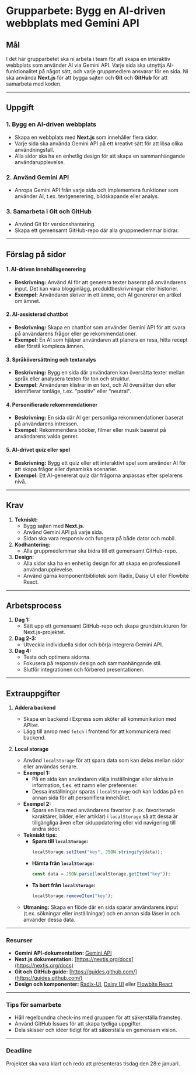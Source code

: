 # Grupparbete: Bygg en AI-driven webbplats med Gemini API

## **Mål**

I det här grupparbetet ska ni arbeta i team för att skapa en interaktiv webbplats som använder AI via Gemini API. Varje sida ska utnyttja AI-funktionalitet på något sätt, och varje gruppmedlem ansvarar för en sida. Ni ska använda **Next.js** för att bygga sajten och **Git** och **GitHub** för att samarbeta med koden.

---

## **Uppgift**

### **1. Bygg en AI-driven webbplats**

- Skapa en webbplats med **Next.js** som innehåller flera sidor.
- Varje sida ska använda Gemini API på ett kreativt sätt för att lösa olika användningsfall.
- Alla sidor ska ha en enhetlig design för att skapa en sammanhängande användarupplevelse.

### **2. Använd Gemini API**

- Anropa Gemini API från varje sida och implementera funktioner som använder AI, t.ex. textgenerering, bildskapande eller analys.

### **3. Samarbeta i Git och GitHub**

- Använd Git för versionshantering.
- Skapa ett gemensamt GitHub-repo där alla gruppmedlemmar bidrar.

---

## **Förslag på sidor**

#### 1. **AI-driven innehållsgenerering**

- **Beskrivning:** Använd AI för att generera texter baserat på användarens input. Det kan vara blogginlägg, produktbeskrivningar eller historier.
- **Exempel:** Användaren skriver in ett ämne, och AI genererar en artikel om ämnet.

#### 2. **AI-assisterad chattbot**

- **Beskrivning:** Skapa en chattbot som använder Gemini API för att svara på användarens frågor eller ge rekommendationer.
- **Exempel:** En AI som hjälper användaren att planera en resa, hitta recept eller förstå komplexa ämnen.

#### 3. **Språköversättning och textanalys**

- **Beskrivning:** Bygg en sida där användaren kan översätta texter mellan språk eller analysera texten för ton och struktur.
- **Exempel:** Användaren klistrar in en text, och AI översätter den eller identifierar tonläge, t.ex. "positiv" eller "neutral".

#### 4. **Personifierade rekommendationer**

- **Beskrivning:** En sida där AI ger personliga rekommendationer baserat på användarens intressen.
- **Exempel:** Rekommendera böcker, filmer eller musik baserat på användarens valda genrer.

#### 5. **AI-drivet quiz eller spel**

- **Beskrivning:** Bygg ett quiz eller ett interaktivt spel som använder AI för att skapa frågor eller dynamiska scenarier.
- **Exempel:** Ett AI-genererat quiz där frågorna anpassas efter spelarens nivå.

---

## **Krav**

1. **Tekniskt:**
   - Bygg sajten med **Next.js**.
   - Använd Gemini API på varje sida.
   - Sidan ska vara responsiv och fungera på både dator och mobil.
2. **Kodhantering:**
   - Alla gruppmedlemmar ska bidra till ett gemensamt GitHub-repo.
3. **Design:**
   - Alla sidor ska ha en enhetlig design för att skapa en professionell användarupplevelse.
   - Använd gärna komponentbibliotek som Radix, Daisy UI eller Flowbite React.

---

## **Arbetsprocess**

1. **Dag 1:**
   - Sätt upp ett gemensamt GitHub-repo och skapa grundstrukturen för Next.js-projektet.
2. **Dag 2-3:**
   - Utveckla individuella sidor och börja integrera Gemini API.
3. **Dag 4:**
   - Testa och optimera sidorna.
   - Fokusera på responsiv design och sammanhängande stil.
   - Slutför integrationen och förbered presentationen.

---

## **Extrauppgifter**

1. **Addera backend**

   - Skapa en backend i Express som sköter all kommunikation med API:et.
   - Lägg till anrop med `fetch` i frontend för att kommunicera med backend.

2. **Local storage**
   - Använd `localStorage` för att spara data som kan delas mellan sidor eller användas senare.
   - **Exempel 1:**
     - På en sida kan användaren välja inställningar eller skriva in information, t.ex. ett namn eller preferenser.
     - Dessa inställningar sparas i `localStorage` och kan laddas på en annan sida för att personifiera innehållet.
   - **Exempel 2:**
     - Spara en lista med användarens favoriter (t.ex. favoriterade karaktärer, bilder, eller artiklar) i `localStorage` så att dessa är tillgängliga även efter siduppdatering eller vid navigering till andra sidor.
   - **Tekniskt tips:**
     - **Spara till `localStorage`:**
       ```javascript
       localStorage.setItem("key", JSON.stringify(data));
       ```
     - **Hämta från `localStorage`:**
       ```javascript
       const data = JSON.parse(localStorage.getItem("key"));
       ```
     - **Ta bort från `localStorage`:**
       ```javascript
       localStorage.removeItem("key");
       ```
   - **Utmaning:** Skapa en flöde där en sida sparar användarens input (t.ex. sökningar eller inställningar) och en annan sida läser in och använder dessa data.

---

### **Resurser**

- **Gemini API-dokumentation:** [Gemini API](https://ai.google.dev/)
- **Next.js dokumentation:** [https://nextjs.org/docs](https://nextjs.org/docs)
- **Git och GitHub guide:** [https://guides.github.com/](https://guides.github.com/)
- **Design och komponenter:** [Radix-UI](https://www.radix-ui.com/), [Daisy UI](https://daisyui.com/) eller [Flowbite React](https://flowbite-react.com/)

---

### **Tips för samarbete**

- Håll regelbundna check-ins med gruppen för att säkerställa framsteg.
- Använd GitHub Issues för att skapa tydliga uppgifter.
- Dela skisser och idéer tidigt för att säkerställa en gemensam vision.

---

### **Deadline**

Projektet ska vara klart och redo att presenteras tisdag den 28:e januari.
